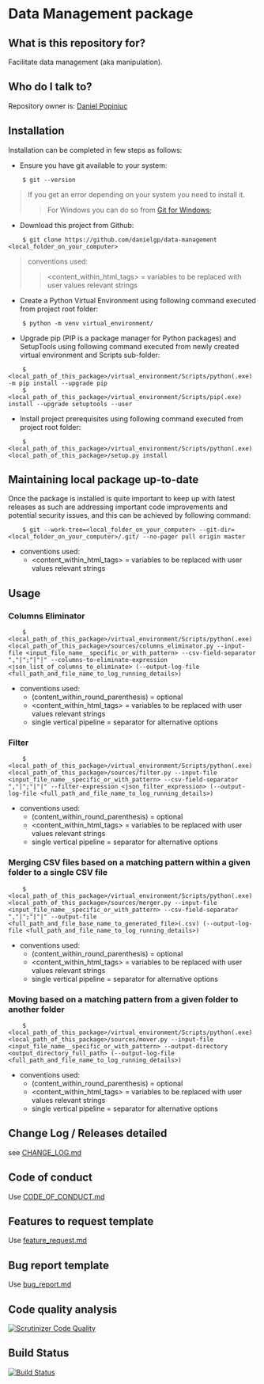 # Data Management package


## What is this repository for?

Facilitate data management (aka manipulation).

## Who do I talk to?

Repository owner is: [Daniel Popiniuc](mailto:danielpopiniuc@gmail.com)


## Installation

Installation can be completed in few steps as follows:
* Ensure you have git available to your system:
```
    $ git --version
```
> If you get an error depending on your system you need to install it.
>> For Windows you can do so from [Git for Windows](https://github.com/git-for-windows/git/releases/);
* Download this project from Github:
```
    $ git clone https://github.com/danielgp/data-management <local_folder_on_your_computer>
```
> conventions used:
>> <content_within_html_tags> = variables to be replaced with user values relevant strings
* Create a Python Virtual Environment using following command executed from project root folder:
```
    $ python -m venv virtual_environment/
```
* Upgrade pip (PIP is a package manager for Python packages) and SetupTools using following command executed from newly created virtual environment and Scripts sub-folder:
```
    $ <local_path_of_this_package>/virtual_environment/Scripts/python(.exe) -m pip install --upgrade pip
    $ <local_path_of_this_package>/virtual_environment/Scripts/pip(.exe) install --upgrade setuptools --user
```
* Install project prerequisites using following command executed from project root folder:
```
    $ <local_path_of_this_package>/virtual_environment/Scripts/python(.exe) <local_path_of_this_package>/setup.py install
```


## Maintaining local package up-to-date

Once the package is installed is quite important to keep up with latest releases as such are addressing important code improvements and potential security issues, and this can be achieved by following command:
```
    $ git --work-tree=<local_folder_on_your_computer> --git-dir=<local_folder_on_your_computer>/.git/ --no-pager pull origin master
```
- conventions used:
    - <content_within_html_tags> = variables to be replaced with user values relevant strings


## Usage


### Columns Eliminator
```
    $ <local_path_of_this_package>/virtual_environment/Scripts/python(.exe) <local_path_of_this_package>/sources/columns_eliminator.py --input-file <input_file_name__specific_or_with_pattern> --csv-field-separator ","|";"|"|" --columns-to-eliminate-expression <json_list_of_columns_to_eliminate> (--output-log-file <full_path_and_file_name_to_log_running_details>)
```
- conventions used:
    - (content_within_round_parenthesis) = optional
    - <content_within_html_tags> = variables to be replaced with user values relevant strings
    - single vertical pipeline = separator for alternative options

### Filter 
```
    $ <local_path_of_this_package>/virtual_environment/Scripts/python(.exe) <local_path_of_this_package>/sources/filter.py --input-file <input_file_name__specific_or_with_pattern> --csv-field-separator ","|";"|"|" --filter-expression <json_filter_expression> (--output-log-file <full_path_and_file_name_to_log_running_details>)
```
- conventions used:
    - (content_within_round_parenthesis) = optional
    - <content_within_html_tags> = variables to be replaced with user values relevant strings
    - single vertical pipeline = separator for alternative options

### Merging CSV files based on a matching pattern within a given folder to a single CSV file
```
    $ <local_path_of_this_package>/virtual_environment/Scripts/python(.exe) <local_path_of_this_package>/sources/merger.py --input-file <input_file_name__specific_or_with_pattern> --csv-field-separator ","|";"|"|" --output-file <full_path_and_file_base_name_to_generated_file>(.csv) (--output-log-file <full_path_and_file_name_to_log_running_details>)
```
- conventions used:
    - (content_within_round_parenthesis) = optional
    - <content_within_html_tags> = variables to be replaced with user values relevant strings
    - single vertical pipeline = separator for alternative options

### Moving based on a matching pattern from a given folder to another folder
```
    $ <local_path_of_this_package>/virtual_environment/Scripts/python(.exe) <local_path_of_this_package>/sources/mover.py --input-file <input_file_name__specific_or_with_pattern> --output-directory <output_directory_full_path> (--output-log-file <full_path_and_file_name_to_log_running_details>)
```
- conventions used:
    - (content_within_round_parenthesis) = optional
    - <content_within_html_tags> = variables to be replaced with user values relevant strings
    - single vertical pipeline = separator for alternative options

## Change Log / Releases detailed

see [CHANGE_LOG.md](CHANGE_LOG.md)

## Code of conduct

Use [CODE_OF_CONDUCT.md](.github/CODE_OF_CONDUCT.md)

## Features to request template

Use [feature_request.md](.github/ISSUE_TEMPLATE/feature_request.md)

## Bug report template

Use [bug_report.md](.github/ISSUE_TEMPLATE/bug_report.md)

## Code quality analysis
[![Scrutinizer Code Quality](https://scrutinizer-ci.com/g/danielgp/data-management/badges/quality-score.png?b=master)](https://scrutinizer-ci.com/g/danielgp/data-management/?branch=master)

## Build Status
[![Build Status](https://scrutinizer-ci.com/g/danielgp/data-management/badges/build.png?b=master)](https://scrutinizer-ci.com/g/danielgp/data-management/build-status/master)

